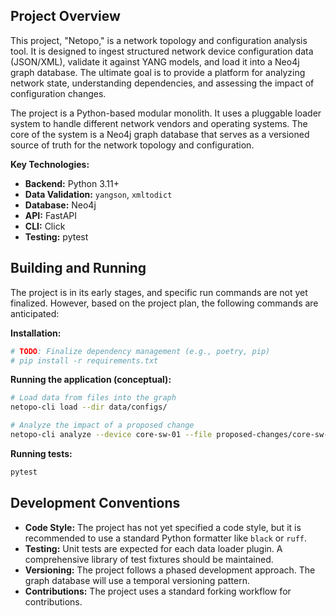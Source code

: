 ## Project Overview

This project, "Netopo," is a network topology and configuration analysis tool. It is designed to ingest structured network device configuration data (JSON/XML), validate it against YANG models, and load it into a Neo4j graph database. The ultimate goal is to provide a platform for analyzing network state, understanding dependencies, and assessing the impact of configuration changes.

The project is a Python-based modular monolith. It uses a pluggable loader system to handle different network vendors and operating systems. The core of the system is a Neo4j graph database that serves as a versioned source of truth for the network topology and configuration.

**Key Technologies:**

*   **Backend:** Python 3.11+
*   **Data Validation:** `yangson`, `xmltodict`
*   **Database:** Neo4j
*   **API:** FastAPI
*   **CLI:** Click
*   **Testing:** pytest

## Building and Running

The project is in its early stages, and specific run commands are not yet finalized. However, based on the project plan, the following commands are anticipated:

**Installation:**

```bash
# TODO: Finalize dependency management (e.g., poetry, pip)
# pip install -r requirements.txt 
```

**Running the application (conceptual):**

```bash
# Load data from files into the graph
netopo-cli load --dir data/configs/

# Analyze the impact of a proposed change
netopo-cli analyze --device core-sw-01 --file proposed-changes/core-sw-01.json
```

**Running tests:**

```bash
pytest
```

## Development Conventions

*   **Code Style:** The project has not yet specified a code style, but it is recommended to use a standard Python formatter like `black` or `ruff`.
*   **Testing:** Unit tests are expected for each data loader plugin. A comprehensive library of test fixtures should be maintained.
*   **Versioning:** The project follows a phased development approach. The graph database will use a temporal versioning pattern.
*   **Contributions:** The project uses a standard forking workflow for contributions.
